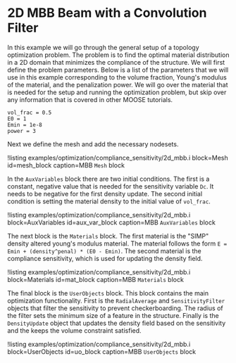 # 2D MBB Beam with a Convolution Filter

In this example we will go through the general setup of a topology optimization
problem.  The problem is to find the optimal material distribution in a 2D
domain that minimizes the compliance of the structure.  We will first define the
problem parameters. Below is a list of the parameters that we will use in this
example corresponding to the volume fraction, Young's modulus of the material,
and the penalization power. We will go over the material that is needed for the
setup and running the optimization problem, but skip over any information that
is covered in other MOOSE tutorials.

```
vol_frac = 0.5
E0 = 1
Emin = 1e-8
power = 3
```

Next we define the mesh and add the necessary nodesets.

!listing examples/optimization/compliance_sensitivity/2d_mbb.i
         block=Mesh id=mesh_block
         caption=MBB `Mesh` block

In the `AuxVariables` block there are two initial conditions.  The first is a
constant, negative value that is needed for the sensitivity variable `Dc`. It
needs to be negative for the first density update. The second initial condition
is setting the material density to the initial value of `vol_frac`.

!listing examples/optimization/compliance_sensitivity/2d_mbb.i
         block=AuxVariables id=aux_var_block
         caption=MBB `AuxVariables` block

The next block is the `Materials` block.  The first material is the "SIMP"
density altered young's modulus material. The material follows the form `E =
Emin + (density^penal) * (E0 - Emin)`. The second material is the compliance
sensitivity, which is used for updating the density field.

!listing examples/optimization/compliance_sensitivity/2d_mbb.i
         block=Materials id=mat_block
         caption=MBB `Materials` block

The final block is the `UserObjects` block.  This block contains the main
optimization functionality. First is the `RadialAverage` and `SensitivityFilter` objects that filter the
sensitivity to prevent checkerboarding. The radius of the filter sets the
minimum size of a feature in the structure. Finally is the `DensityUpdate`
object that updates the density field based on the sensitivity and the keeps the
volume constraint satisfied.

!listing examples/optimization/compliance_sensitivity/2d_mbb.i
         block=UserObjects id=uo_block
         caption=MBB `UserObjects` block
